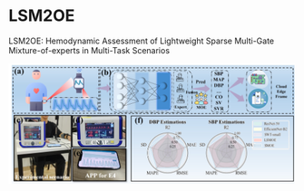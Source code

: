 # LSM2OE
LSM2OE: Hemodynamic Assessment of Lightweight Sparse Multi-Gate Mixture-of-experts in Multi-Task Scenarios

![image](https://github.com/liuyisi123/LSMOE/blob/main/Figure/Fig.1.jpg)
